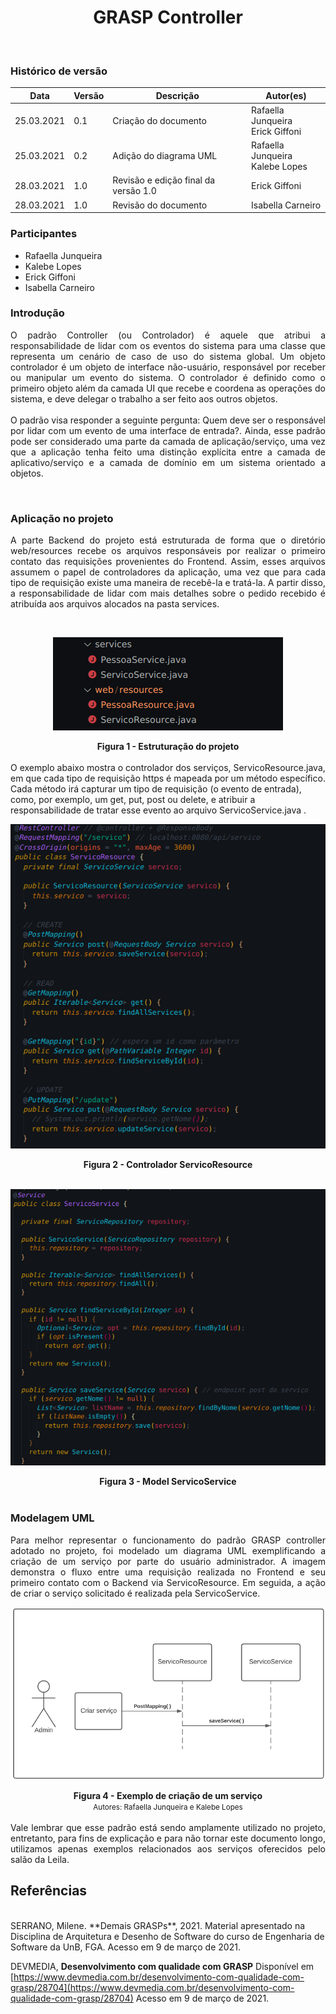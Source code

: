 # <center> GRASP Controller
<br>
    
### Histórico de versão<br>

|Data | Versão | Descrição | Autor(es)|
| -- | -- | -- | -- |
| 25.03.2021 | 0.1 | Criação do documento | Rafaella Junqueira<br>Erick Giffoni|
| 25.03.2021 | 0.2 | Adição do diagrama UML | Rafaella Junqueira<br>Kalebe Lopes |
| 28.03.2021 | 1.0 | Revisão e edição final da versão 1.0 | Erick Giffoni |
| 28.03.2021 | 1.0 | Revisão do documento | Isabella Carneiro |

### Participantes

* Rafaella Junqueira
* Kalebe Lopes
* Erick Giffoni
* Isabella Carneiro

### Introdução
<div align="justify">

O padrão Controller (ou Controlador) é aquele que atribui a responsabilidade de lidar com os eventos do sistema para uma classe que representa um cenário de caso de uso do sistema global. Um objeto controlador é um objeto de interface não-usuário, responsável por receber ou manipular um evento do sistema. O controlador é definido como o primeiro objeto além da camada UI que recebe e coordena as operações do sistema, e deve delegar o trabalho a ser feito aos outros objetos.
<br><br>
O padrão visa responder a seguinte pergunta: Quem deve ser o responsável por lidar com um evento de uma interface de entrada?. Ainda, esse padrão pode ser considerado uma parte da camada de aplicação/serviço, uma vez que a aplicação tenha feito uma distinção explícita entre a camada de aplicativo/serviço e a camada de domínio em um sistema orientado a objetos.

</div><br>

### Aplicação no projeto
<div align="justify">

A parte Backend do projeto está estruturada de forma que o diretório web/resources recebe os arquivos responsáveis por realizar o primeiro contato das requisições provenientes do Frontend. Assim, esses arquivos assumem o papel de controladores da aplicação, uma vez que para cada tipo de requisição existe uma maneira de recebê-la e tratá-la. A partir disso, a responsabilidade de lidar com mais detalhes sobre o pedido recebido é atribuída aos arquivos alocados na pasta services.
</div>
<br>

[<div align="center"><img src="../../img/padroes/services-backend.png"></div>](../../img/padroes/services-backend.png)
<figcaption align='center'>
    <b>Figura 1 - Estruturação do projeto</b>
</figcaption>
<br>
<div>
O exemplo abaixo mostra o controlador dos serviços, ServicoResource.java, em que cada tipo de requisição https é mapeada por um método específico. Cada método irá capturar um tipo de requisição (o evento de entrada), como, por exemplo, um get, put, post ou delete, e atribuir a responsabilidade de tratar esse evento ao arquivo ServicoService.java .
</div>

[<div align="center"><img src="../../img/padroes/servico-resource.png"></div>](../../img/padroes/servico-resource.png)
<figcaption align='center'>
    <b>Figura 2 - Controlador ServicoResource</b>
</figcaption>
<br>

[<div align="center"><img src="../../img/padroes/servico-service.png"></div>](../../img/padroes/servico-service.png)
<figcaption align='center'>
    <b>Figura 3 - Model ServicoService</b>
</figcaption>
<br>

### Modelagem UML

<div align="justify">
Para melhor representar o funcionamento do padrão GRASP controller adotado no projeto, foi modelado um diagrama UML exemplificando a criação de um serviço por parte do usuário administrador. A imagem demonstra o fluxo entre uma requisição realizada no Frontend e seu primeiro contato com o Backend via ServicoResource. Em seguida, a ação de criar o serviço solicitado é realizada pela ServicoService.
</div>

[<div align="center"><img src="../../img/padroes/uml-controller.png"></div>](../../img/padroes/uml-controller.png)
<figcaption align='center'>
    <b>Figura 4 - Exemplo de criação de um serviço</b>
    <br>
    <small>Autores: Rafaella Junqueira e Kalebe Lopes</small>
</figcaption>
<br>

<div align="justify">
Vale lembrar que esse padrão está sendo amplamente utilizado no projeto, entretanto, para fins de explicação e para não tornar este documento longo, utilizamos apenas exemplos relacionados aos serviços oferecidos pelo salão da Leila. 
</div>

## Referências
<br>
SERRANO, Milene. **Demais GRASPs**, 2021. Material apresentado na Disciplina de Arquitetura e Desenho de Software do curso de Engenharia de Software da UnB, FGA. Acesso em 9 de março de 2021.

DEVMEDIA, **Desenvolvimento com qualidade com GRASP** Disponível em [https://www.devmedia.com.br/desenvolvimento-com-qualidade-com-grasp/28704](https://www.devmedia.com.br/desenvolvimento-com-qualidade-com-grasp/28704) Acesso em 9 de março de 2021.
